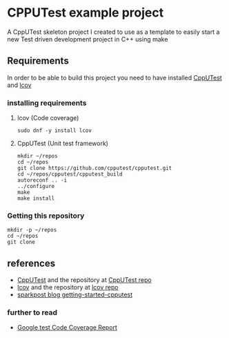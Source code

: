 # CPPUTest example project

A CppUTest skeleton project I created to use as a template to easily start a 
new Test driven development project in C++ using make

## Requirements

In order to be able to build this project you need to have installed [CppUTest] and [lcov]

### installing requirements

1. lcov (Code coverage)
    ```
    sudo dnf -y install lcov
    ```

2. CppUTest (Unit test framework)
    ```
    mkdir ~/repos
    cd ~/repos
    git clone https://github.com/cpputest/cpputest.git
    cd ~/repos/cpputest/cpputest_build
    autoreconf .. -i
    ../configure
    make
    make install

    ```

### Getting this repository 
```
mkdir -p ~/repos
cd ~/repos
git clone 
```

## references 
- [CppUTest] and the repository at [CppUTest repo]
- [lcov] and the repository at [lcov repo]
- [sparkpost blog getting-started-cpputest](https://www.sparkpost.com/blog/getting-started-cpputest/)

### further to read
 - [Google test Code Coverage Report ](https://medium.com/@naveen.maltesh/generating-code-coverage-report-using-gnu-gcov-lcov-ee54a4de3f11)



[CppUTest]: https://cpputest.github.io/
[CppUTest repo]: https://github.com/cpputest/cpputest
[lcov]: http://ltp.sourceforge.net/coverage/lcov.php
[lcov repo]: https://github.com/linux-test-project/lcov